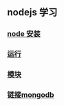 ## nodejs 学习

### [node 安装](./install.md)

### [运行](./run.md)

### [模块](./module.md)

### [链接mongodb](./mongodb.md)